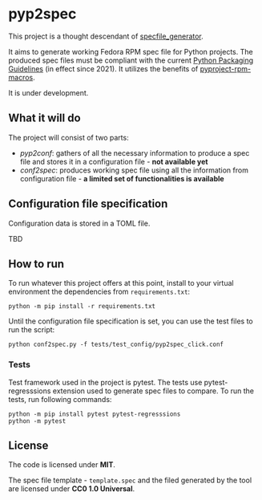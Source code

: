 # pyp2spec

This project is a thought descendant of [specfile_generator](https://github.com/frenzymadness/specfile_generator).

It aims to generate working Fedora RPM spec file for Python projects.
The produced spec files must be compliant with the current [Python Packaging Guidelines](https://docs.fedoraproject.org/en-US/packaging-guidelines/Python/) (in effect since 2021).
It utilizes the benefits of [pyproject-rpm-macros](https://src.fedoraproject.org/rpms/pyproject-rpm-macros).

It is under development.

## What it will do

The project will consist of two parts:
- *pyp2conf*: gathers of all the necessary information to produce a spec file and stores it in a configuration file - **not available yet**
- *conf2spec*: produces working spec file using all the information from configuration file - **a limited set of functionalities is available**

## Configuration file specification

Configuration data is stored in a TOML file.

TBD

## How to run

To run whatever this project offers at this point, install to your virtual environment the dependencies from `requirements.txt`:

```
python -m pip install -r requirements.txt
```

Until the configuration file specification is set, you can use the test files to run the script:
```
python conf2spec.py -f tests/test_config/pyp2spec_click.conf
```

### Tests

Test framework used in the project is pytest.
The tests use pytest-regresssions extension used to generate spec files to compare.
To run the tests, run following commands:

```
python -m pip install pytest pytest-regresssions
python -m pytest
```


## License

The code is licensed under **MIT**.

The spec file template - `template.spec` and the filed generated by the tool are licensed under **CC0 1.0 Universal**.